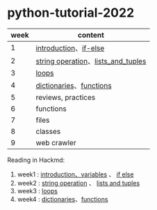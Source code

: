 # python-tutorial-2022

| week  |                content                                                     |
|-------|----------------------------------------------------------------------------|
|   1   |   [introduction](week1/introduction.md)、[if-else](week1/if_else.md)       |
|   2   |[string operation](week2/string_operation.md)、[lists_and_tuples](week2/lists_and_tuples.md)|
|   3   |   [loops](week3/loops.md)                                                  |
|   4   |   [dictionaries](week4/dictionaries.md)、[functions](week4/functions.md)   |
|   5   |   reviews, practices                                                       |
|   6   |   functions                                                                |
|   7   |   files                                                                    |
|   8   |   classes                                                                  |
|   9   |   web crawler                                                              |


Reading in Hackmd:
 
1. week1 : [introduction、variables](https://hackmd.io/GmAcWhkORLaYtNVVz-fiew?view) 、 [if else](https://hackmd.io/p3w2zxu8SU2gBT8gX8dbcg)
2. week2 : [string operation](https://hackmd.io/Q_4R9pPRRQWUTxrwTHOqjA) 、 [lists and tuples](https://hackmd.io/CvaS8qVTTmGbVwL36pMbxg)
3. week3 : [loops](https://hackmd.io/d1OJlL2xTka8kytslZ-tjA)
4. week4 : [dictionaries](https://hackmd.io/PU7_-VPMR8yTBRv5yDIWag)、[functions](https://hackmd.io/TMg76ummSIG7UV7gKkma3Q)
